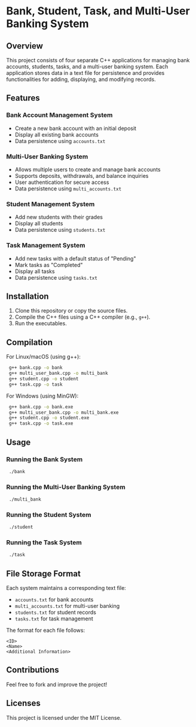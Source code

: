 # Bank, Student, Task, and Multi-User Banking System

## Overview
This project consists of four separate C++ applications for managing bank accounts, students, tasks, and a multi-user banking system. Each application stores data in a text file for persistence and provides functionalities for adding, displaying, and modifying records.

## Features
### **Bank Account Management System**
- Create a new bank account with an initial deposit
- Display all existing bank accounts
- Data persistence using `accounts.txt`

### **Multi-User Banking System**
- Allows multiple users to create and manage bank accounts
- Supports deposits, withdrawals, and balance inquiries
- User authentication for secure access
- Data persistence using `multi_accounts.txt`

### **Student Management System**
- Add new students with their grades
- Display all students
- Data persistence using `students.txt`

### **Task Management System**
- Add new tasks with a default status of "Pending"
- Mark tasks as "Completed"
- Display all tasks
- Data persistence using `tasks.txt`

## Installation
1. Clone this repository or copy the source files.
2. Compile the C++ files using a C++ compiler (e.g., `g++`).
3. Run the executables.

## Compilation
For Linux/macOS (using g++):
```sh
 g++ bank.cpp -o bank
 g++ multi_user_bank.cpp -o multi_bank
 g++ student.cpp -o student
 g++ task.cpp -o task
```
For Windows (using MinGW):
```sh
 g++ bank.cpp -o bank.exe
 g++ multi_user_bank.cpp -o multi_bank.exe
 g++ student.cpp -o student.exe
 g++ task.cpp -o task.exe
```

## Usage
### **Running the Bank System**
```sh
 ./bank
```
### **Running the Multi-User Banking System**
```sh
 ./multi_bank
```
### **Running the Student System**
```sh
 ./student
```
### **Running the Task System**
```sh
 ./task
```

## File Storage Format
Each system maintains a corresponding text file:
- `accounts.txt` for bank accounts
- `multi_accounts.txt` for multi-user banking
- `students.txt` for student records
- `tasks.txt` for task management

The format for each file follows:
```
<ID>
<Name>
<Additional Information>
```

## Contributions
Feel free to fork and improve the project!

## Licenses
This project is licensed under the MIT License.

